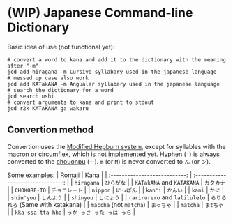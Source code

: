 # (WIP) Japanese Command-line Dictionary

Basic idea of use (not functional yet):

```shell
# convert a word to kana and add it to the dictionary with the meaning after "-m"
jcd add hiragana -m Cursive syllabary used in the japanese language
# messed up case also work
jcd add KATakANA -m Angualar syllabary used in the japanese language
# search the dictionary for a word
jcd search ushi
# convert arguments to kana and print to stdout
jcd r2k KATAKANA ga wakaru
```

## Convertion method

Convertion uses the [Modified Hepburn system][0], except for
syllables with the [macron][1] or [circumflex][2], which is
not implemented yet.
Hyphen (`-`) is always converted to the [chouonpu][3] (`ー`).
`m` (or `M`) is never converted to `ん` (or `ン`).

Some examples:
| Romaji                        | Kana                              |
| :---------------------------: | :-------------------------------: |
| `hiragana`                    | `ひらがな`                        |
| `KATakANA` and `KATAKANA`     | `カタカナ`                        |
| `CHOKORE-TO`                  | `チョコレート`                    |
| `nippon`                      | `にっぽん`                        |
| `kan'i`                       | `かんい`                          |
| `kani`                        | `かに`                            |
| `shin'you`                    | `しんよう`                        |
| `shinyou`                     | `しにょう`                        |
| `rarirurero` and `lalilulelo` | `らりるれろ` (Same with katakana) |
| `maccha` (not `matcha`)       | `まっちゃ`                        |
| `matcha`                      | `まtちゃ`                         |
| `kka ssa tta hha`             | `っか っさ った っは っら`        |

[0]: https://en.wikipedia.org/wiki/Hepburn_romanization#Variants_of_Hepburn_romanization
[1]: https://en.wikipedia.org/wiki/Macron
[2]: https://en.wikipedia.org/wiki/Circumflex
[3]: https://en.wikipedia.org/wiki/Ch%C5%8Donpu
